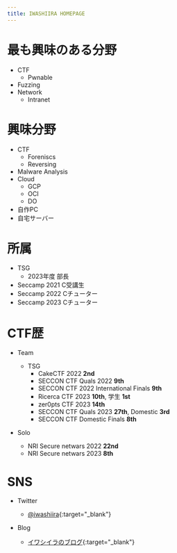 ```yaml
---
title: IWASHIIRA HOMEPAGE
---
```


# 最も興味のある分野

- CTF
  - Pwnable
- Fuzzing
- Network
  - Intranet

# 興味分野

- CTF
  - Foreniscs
  - Reversing
- Malware Analysis
- Cloud
  - GCP
  - OCI
  - DO
- 自作PC
- 自宅サーバー

# 所属

- TSG
  - 2023年度 部長
- Seccamp 2021 C受講生
- Seccamp 2022 Cチューター
- Seccamp 2023 Cチューター

# CTF歴

- Team
  - TSG
    - CakeCTF 2022 **2nd**
    - SECCON CTF Quals 2022 **9th**
    - SECCON CTF 2022 International Finals **9th**
    - Ricerca CTF 2023 **10th**, 学生 **1st**
    - zer0pts CTF 2023 **14th**
    - SECCON CTF Quals 2023 **27th**, Domestic **3rd**
    - SECCON CTF Domestic Finals **8th**

- Solo
    - NRI Secure netwars 2022 **22nd**
    - NRI Secure netwars 2023 **8th**

# SNS

- Twitter
  - [@iwashiira](https://twitter.com/iwashiira){:target="_blank"}

- Blog
  - [イワシイラのブログ](https://iwashi-ra.hatenablog.com/){:target="_blank"}
